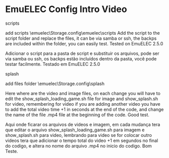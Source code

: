 # EmuELEC Config Intro Video

scripts

add scripts 
\\emuelec\Storage\.config\emuelec\scripts
Add the script to the script folder and replace the files, it can be via samba or ssh, the backps are included within the folder, you can easily test.
Tested on EmuELEC 2.5.0

Adicionar o script para a pasta de script e substituir os arquivos, pode ser via samba ou ssh, os backps estão incluídos dentro da pasta, você pode testar facilmente.
Testado em EmuELEC 2.5.0

splash

add files folder
\\emuelec\Storage\.config\splash

Here where are the video and image files,
on each change you will have to edit the show_splash_loading_game.sh file for image and show_splash.sh for video, remembering for video if you are adding another video you have to add the total video time +1 in seconds at the end of the code, and change the name of the file .mp4 file at the beginning of the code. Good test.

Aqui onde ficarar os arquivos de videos e imagem,
em cada mudança tera que editar o arquivo show_splash_loading_game.sh para imagem e show_splash.sh para video, lembrando para video se for colocar outro videos tera que adicionar o  tempo total do video  +1 em segundos no final do codigo, e altera no nome do arquivo .mp4 no inicio do codigo. Bom Teste.
